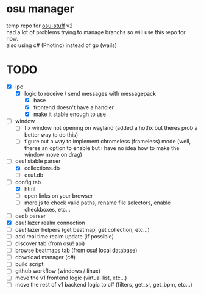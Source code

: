 # osu manager
temp repo for [osu-stuff](https://github.com/mezleca/osu-stuff) v2<br>
had a lot of problems trying to manage branchs so will use this repo for now.<br>
also using c# (Photino) instead of go (wails)

# TODO
- [x] ipc
    - [x] logic to receive / send messages with messagepack
        - [x] base
        - [x] frontend doesn't have a handler
        - [x] make it stable enough to use
- [ ] window
    - [ ] fix window not opening on wayland (added a hotfix but theres prob a better way to do this)
    - [ ] figure out a way to implement chromeless (frameless) mode (well, theres an option to enable but i have no idea how to make the window move on drag)
- [ ] osu! stable parser
    - [x] collections.db
    - [ ] osu!.db
- [ ] config tab
    - [x] html
    - [ ] open links on your browser
    - [ ] more js to check valid paths, rename file selectors, enable checkboxes, etc...
- [ ] osdb parser
- [x] osu! lazer realm connection
- [ ] osu! lazer helpers (get beatmap, get collection, etc...)
- [ ] add real time realm update (if possible)
- [ ] discover tab (from osu! api)
- [ ] browse beatmaps tab (from osu! local database)
- [ ] download manager (c#)
- [ ] build script
- [ ] github workflow (windows / linux)
- [ ] move the v1 frontend logic (virtual list, etc...) 
- [ ] move the rest of v1 backend logic to c# (filters, get_sr, get_bpm, etc...)
